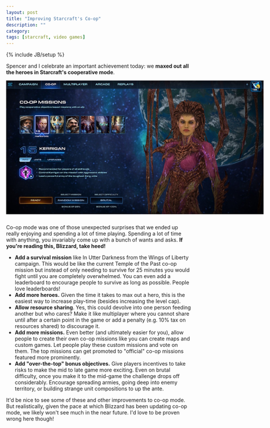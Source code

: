```yaml
---
layout: post
title: "Improving Starcraft's Co-op"
description: ""
category: 
tags: [starcraft, video games]
---
```

{% include JB/setup %}

Spencer and I celebrate an important achievement today: we **maxed out all the heroes in Starcraft's cooperative mode**. 

<div>
	<img class="rounded-corners" style="max-width: 700px; border: 0px;" src="/assets/images/posts/2016-05-08/starcraft.jpg"/>
	<p class="caption-text" style="line-height: 1.5em; margin-bottom: 24px;"><strong></strong></p>
</div>

Co-op mode was one of those unexpected surprises that we ended up really enjoying and spending a lot of time playing. Spending a lot of time with anything, you invariably come up with a bunch of wants and asks. **If you're reading this, Blizzard, take heed!**

* **Add a survival mission** like In Utter Darkness from the Wings of Liberty campaign. This would be like the current Temple of the Past co-op mission but instead of only needing to survive for 25 minutes you would fight until you are completely overwhelmed. You can even add a leaderboard to encourage people to survive as long as possible. People love leaderboards!
* **Add more heroes.** Given the time it takes to max out a hero, this is the easiest way to increase play-time (besides increasing the level cap).  
* **Allow resource sharing**. Yes, this could devolve into one person feeding another but who cares? Make it like multiplayer where you cannot share until after a certain point in the game or add a penalty (e.g. 10% tax on resources shared) to discourage it.
* **Add more missions.** Even better (and ultimately easier for you), allow people to create their own co-op missions like you can create maps and custom games. Let people play these custom missions and vote on them. The top missions can get promoted to "official" co-op missions featured more prominently.
* **Add "over-the-top" bonus objectives.** Give players incentives to take risks to make the mid to late game more exciting. Even on brutal difficulty, once you make it to the mid-game the challenge drops off considerably. Encourage spreading armies, going deep into enemy territory, or building strange unit compositions to up the ante.

It'd be nice to see some of these and other improvements to co-op mode. But realistically, given the pace at which Blizzard has been updating co-op mode, we likely won't see much in the near future. I'd love to be proven wrong here though!

[1]: http://wiki.teamliquid.net/starcraft2/Campaign/In_Utter_Darkness